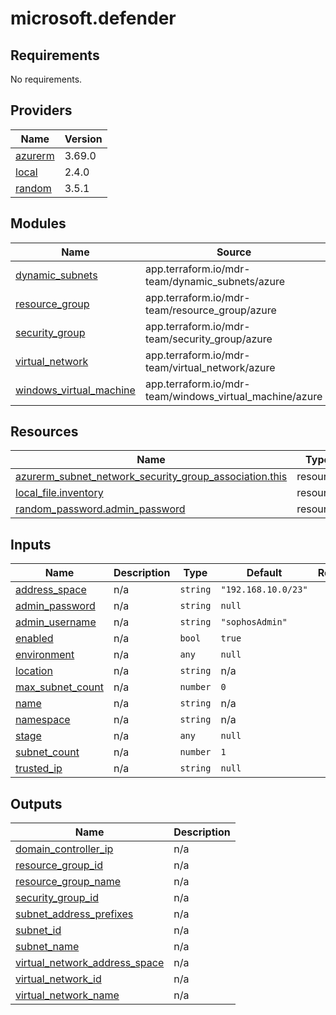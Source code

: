 # microsoft.defender

<!-- BEGINNING OF PRE-COMMIT-TERRAFORM DOCS HOOK -->
## Requirements

No requirements.

## Providers

| Name | Version |
|------|---------|
| <a name="provider_azurerm"></a> [azurerm](#provider\_azurerm) | 3.69.0 |
| <a name="provider_local"></a> [local](#provider\_local) | 2.4.0 |
| <a name="provider_random"></a> [random](#provider\_random) | 3.5.1 |

## Modules

| Name | Source | Version |
|------|--------|---------|
| <a name="module_dynamic_subnets"></a> [dynamic\_subnets](#module\_dynamic\_subnets) | app.terraform.io/mdr-team/dynamic_subnets/azure | 1.0.0 |
| <a name="module_resource_group"></a> [resource\_group](#module\_resource\_group) | app.terraform.io/mdr-team/resource_group/azure | 1.0.0 |
| <a name="module_security_group"></a> [security\_group](#module\_security\_group) | app.terraform.io/mdr-team/security_group/azure | 1.0.0 |
| <a name="module_virtual_network"></a> [virtual\_network](#module\_virtual\_network) | app.terraform.io/mdr-team/virtual_network/azure | 1.0.0 |
| <a name="module_windows_virtual_machine"></a> [windows\_virtual\_machine](#module\_windows\_virtual\_machine) | app.terraform.io/mdr-team/windows_virtual_machine/azure | 1.0.0 |

## Resources

| Name | Type |
|------|------|
| [azurerm_subnet_network_security_group_association.this](https://registry.terraform.io/providers/hashicorp/azurerm/latest/docs/resources/subnet_network_security_group_association) | resource |
| [local_file.inventory](https://registry.terraform.io/providers/hashicorp/local/latest/docs/resources/file) | resource |
| [random_password.admin_password](https://registry.terraform.io/providers/hashicorp/random/latest/docs/resources/password) | resource |

## Inputs

| Name | Description | Type | Default | Required |
|------|-------------|------|---------|:--------:|
| <a name="input_address_space"></a> [address\_space](#input\_address\_space) | n/a | `string` | `"192.168.10.0/23"` | no |
| <a name="input_admin_password"></a> [admin\_password](#input\_admin\_password) | n/a | `string` | `null` | no |
| <a name="input_admin_username"></a> [admin\_username](#input\_admin\_username) | n/a | `string` | `"sophosAdmin"` | no |
| <a name="input_enabled"></a> [enabled](#input\_enabled) | n/a | `bool` | `true` | no |
| <a name="input_environment"></a> [environment](#input\_environment) | n/a | `any` | `null` | no |
| <a name="input_location"></a> [location](#input\_location) | n/a | `string` | n/a | yes |
| <a name="input_max_subnet_count"></a> [max\_subnet\_count](#input\_max\_subnet\_count) | n/a | `number` | `0` | no |
| <a name="input_name"></a> [name](#input\_name) | n/a | `string` | n/a | yes |
| <a name="input_namespace"></a> [namespace](#input\_namespace) | n/a | `string` | n/a | yes |
| <a name="input_stage"></a> [stage](#input\_stage) | n/a | `any` | `null` | no |
| <a name="input_subnet_count"></a> [subnet\_count](#input\_subnet\_count) | n/a | `number` | `1` | no |
| <a name="input_trusted_ip"></a> [trusted\_ip](#input\_trusted\_ip) | n/a | `string` | `null` | no |

## Outputs

| Name | Description |
|------|-------------|
| <a name="output_domain_controller_ip"></a> [domain\_controller\_ip](#output\_domain\_controller\_ip) | n/a |
| <a name="output_resource_group_id"></a> [resource\_group\_id](#output\_resource\_group\_id) | n/a |
| <a name="output_resource_group_name"></a> [resource\_group\_name](#output\_resource\_group\_name) | n/a |
| <a name="output_security_group_id"></a> [security\_group\_id](#output\_security\_group\_id) | n/a |
| <a name="output_subnet_address_prefixes"></a> [subnet\_address\_prefixes](#output\_subnet\_address\_prefixes) | n/a |
| <a name="output_subnet_id"></a> [subnet\_id](#output\_subnet\_id) | n/a |
| <a name="output_subnet_name"></a> [subnet\_name](#output\_subnet\_name) | n/a |
| <a name="output_virtual_network_address_space"></a> [virtual\_network\_address\_space](#output\_virtual\_network\_address\_space) | n/a |
| <a name="output_virtual_network_id"></a> [virtual\_network\_id](#output\_virtual\_network\_id) | n/a |
| <a name="output_virtual_network_name"></a> [virtual\_network\_name](#output\_virtual\_network\_name) | n/a |
<!-- END OF PRE-COMMIT-TERRAFORM DOCS HOOK -->

